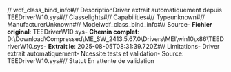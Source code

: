 // wdf_class_bind_info#// DescriptionDriver extrait automatiquement depuis TEEDriverW10.sys#// Classelights#// Capabilities#// Typeunknown#// ManufacturerUnknown#// Modelwdf_class_bind_info#// Source- **Fichier original**: TEEDriverW10.sys- **Chemin complet**: D:\Download\Compressed\ME_SW_2413.5.67.0\Drivers\MEI\win10\x86\TEEDriverW10.sys- **Extrait le**: 2025-08-05T08:31:39.720Z#// Limitations- Driver extrait automatiquement- Ncessite tests et validation- Source: TEEDriverW10.sys#// Statut En attente de validation